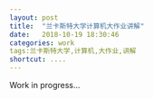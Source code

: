 ```yaml
---
layout: post
title:  "兰卡斯特大学计算机大作业讲解"
date:   2018-10-19 18:30:46
categories: work
tags:兰卡斯特大学,计算机,大作业,讲解
shortcut: ....
---
```


Work in progress...
